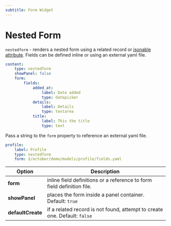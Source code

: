```yaml
---
subtitle: Form Widget
---
```

# Nested Form

`nestedform` - renders a nested form using a related record or [jsonable attribute](../../extend/system/models.md). Fields can be defined inline or using an external yaml file.

```yaml
content:
    type: nestedform
    showPanel: false
    form:
        fields:
            added_at:
                label: Date added
                type: datepicker
            details:
                label: Details
                type: textarea
            title:
                label: This the title
                type: text
```

Pass a string to the `form` property to reference an external yaml file.

```yaml
profile:
    label: Profile
    type: nestedform
    form: $/october/demo/models/profile/fields.yaml
```

Option | Description
------------- | -------------
**form** | inline field definitions or a reference to form field definition file.
**showPanel** | places the form inside a panel container. Default: `true`
**defaultCreate** | if a related record is not found, attempt to create one. Default: `false`
